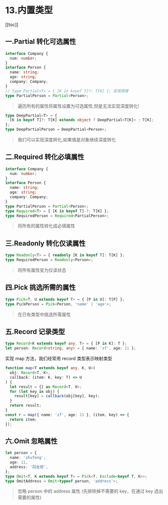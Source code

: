 # 13.内置类型

[[toc]]

## 一.Partial 转化可选属性

```ts
interface Company {
  num: number;
}
interface Person {
  name: string;
  age: string;
  company: Company;
}
// type Partial<T> = { [K in keyof T]?: T[K] }; 实现原理
type PartialPerson = Partial<Person>;
```

> 遍历所有的属性将属性设置为可选属性,但是无法实现深度转化!

```ts
type DeepPartial<T> = {
  [K in keyof T]?: T[K] extends object ? DeepPartial<T[K]> : T[K];
};
type DeepPartialPerson = DeepPartial<Person>;
```

> 我们可以实现深度转化,如果值是对象继续深度转化

## 二.Required 转化必填属性

```ts
interface Company {
  num: number;
}
interface Person {
  name: string;
  age: string;
  company: Company;
}
type PartialPerson = Partial<Person>;
type Required<T> = { [K in keyof T]-?: T[K] };
type RequiredPerson = Required<PartialPerson>;
```

> 将所有的属性转化成必填属性

## 三.Readonly 转化仅读属性

```ts
type Readonly<T> = { readonly [K in keyof T]: T[K] };
type RequiredPerson = Readonly<Person>;
```

> 将所有属性变为仅读状态

## 四.Pick 挑选所需的属性

```ts
type Pick<T, U extends keyof T> = { [P in U]: T[P] };
type PickPerson = Pick<Person, 'name' | 'age'>;
```

> 在已有类型中挑选所需属性

## 五.Record 记录类型

```ts
type Record<K extends keyof any, T> = { [P in K]: T };
let person: Record<string, any> = { name: 'zf', age: 11 };
```

实现 map 方法，我们经常用 record 类型表示映射类型

```ts
function map<T extends keyof any, K, U>(
  obj: Record<T, K>,
  callback: (item: K, key: T) => U
) {
  let result = {} as Record<T, U>;
  for (let key in obj) {
    result[key] = callback(obj[key], key);
  }
  return result;
}
const r = map({ name: 'zf', age: 11 }, (item, key) => {
  return item;
});
```

## 六.Omit 忽略属性

```ts
let person = {
  name: 'zhufeng',
  age: 11,
  address: '回龙观',
};
type Omit<T, K extends keyof T> = Pick<T, Exclude<keyof T, K>>;
type OmitAddress = Omit<typeof person, 'address'>;
```

> 忽略 person 中的 address 属性 (先排除掉不需要的 key，在通过 key 选出需要的属性)
